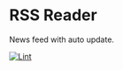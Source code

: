 # RSS Reader
News feed with auto update.

[![Lint](https://github.com/badcookie/rss-reader/workflows/Lint/badge.svg?event=push)](https://github.com/badcookie/rss-reader/actions)
